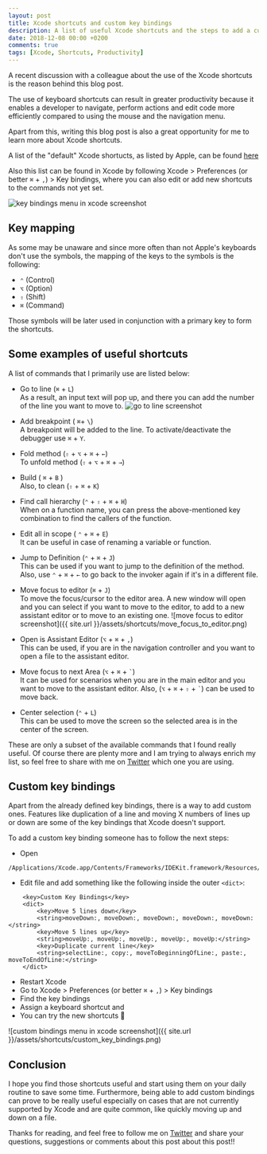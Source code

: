 ```yaml
---
layout: post
title: Xcode shortcuts and custom key bindings
description: A list of useful Xcode shortcuts and the steps to add a custom key binding
date: 2018-12-08 00:00 +0200
comments: true
tags: [Xcode, Shortcuts, Productivity]
---
```


A recent discussion with a colleague about the use of the Xcode shortcuts is the reason behind this blog post.

The use of keyboard shortcuts can result in greater productivity because it enables a developer to navigate, perform actions and edit code more efficiently compared to using the mouse and the navigation menu.

Apart from this, writing this blog post is also a great opportunity for me to learn more about Xcode shortcuts.

A list of the "default" Xcode shortucts, as listed by Apple, can be found [here](https://developer.apple.com/library/archive/documentation/IDEs/Conceptual/xcode_help-command_shortcuts/Introduction/Introduction.html#//apple_ref/doc/uid/TP40010560-CH1-SW1)

Also this list can be found in Xcode by following Xcode > Preferences (or better `⌘` + `,`) > Key bindings, where you can also edit or add new shortcuts to the commands not yet set. 

![key bindings menu in xcode screenshot]({{site.url}}/assets/shortcuts/key_bindings_menu.png)


## Key mapping 
As some may be unaware and since more often than not Apple's keyboards don't use the symbols, the mapping of the keys to the symbols is the following:

* `⌃` (Control)
* `⌥` (Option)
* `⇧` (Shift)
* `⌘` (Command)

Those symbols will be later used in conjunction with a primary key to form the shortcuts.

## Some examples of useful shortcuts
A list of commands that I primarily use are listed below: 

* Go to line (`⌘` + `L`) <br><span class="list_item_description">As a result, an input text will pop up, and there you can add the number of the line you want to move to.
![go to line screenshot]({{site.url}}/assets/shortcuts/line_number.png)
</span>

* Add breakpoint ( `⌘`+ `\`) <br><span class="list_item_description">A breakpoint will be added to the line.  To activate/deactivate the debugger use `⌘` + `Y`.
</span>

* Fold method (`⇧` + `⌥` + `⌘` + `←`) <br><span class="list_item_description">To unfold method (`⇧` + `⌥` + `⌘` + `→`)</span>

* Build ( `⌘` + `B` ) <br><span class="list_item_description">Also, to clean (`⇧` + `⌘` + `K`)</span>

* Find call hierarchy (`⌃` + `⇧` + `⌘` + `H`) <br><span class="list_item_description">When on a function name, you can press the above-mentioned key combination to find the callers of the function.</span>
	
* Edit all in scope ( `⌃` + `⌘` + `E`) <br><span class="list_item_description">It can be useful in case of renaming a variable or function.</span>

* Jump to Definition (`⌃` + `⌘` + `J`) <br><span class="list_item_description">This can be used if you want to jump to the definition of the method. Also, use  `⌃` + `⌘` + `←` to go back to the invoker again if it's in a different file.</span>

* Move focus to editor (`⌘` + `J`) <br><span class="list_item_description">To move the focus/cursor to the editor area. A new window will open and you can select if you want to move to the editor, to add to a new assistant editor or to move to an existing one.
![move focus to editor screenshot]({{ site.url }}/assets/shortcuts/move_focus_to_editor.png)
</span>
	
* Open is Assistant Editor (`⌥` + `⌘` + `,`) <br><span class="list_item_description">This can be used, if you are in the navigation controller and you want to open a file to the assistant editor.</span>

* Move focus to next Area (`⌥` + `⌘` + `` ` ``) <br><span class="list_item_description">It can be used for scenarios when you are in the main editor and you want to move to the assistant editor. Also, (`⌥` + `⌘` + `⇧`  + `` ` ``) can be used to move back.</span>

* Center selection (`⌃` + `L`) <br><span class="list_item_description">This can be used to move the screen so the selected area is in the center of the screen.</span>

These are only a subset of the available commands that I found really useful. Of course there are plenty more and I am trying to always enrich my list, so feel free to share with me on [Twitter](https://twitter.com/diamantidis_io) which one you are using.
 

## Custom key bindings 
Apart from the already defined key bindings, there is a way to add custom ones. Features like duplication of a line and moving X numbers of lines up or down are some of the key bindings that Xcode doesn't support.

To add a custom key binding someone has to follow the next steps:
* Open 
``` 
/Applications/Xcode.app/Contents/Frameworks/IDEKit.framework/Resources/IDETextKeyBindingSet.plist
```
* Edit file and add something like the following inside the outer `<dict>`:
```
    <key>Custom Key Bindings</key>
    <dict>
        <key>Move 5 lines down</key>
        <string>moveDown:, moveDown:, moveDown:, moveDown:, moveDown:</string>
        <key>Move 5 lines up</key>
        <string>moveUp:, moveUp:, moveUp:, moveUp:, moveUp:</string>
        <key>Duplicate current line</key>
        <string>selectLine:, copy:, moveToBeginningOfLine:, paste:, moveToEndOfLine:</string>
    </dict>
```
* Restart Xcode
* Go to Xcode > Preferences (or better `⌘` + `,`) > Key bindings
* Find the key bindings
* Assign a keyboard shortcut and
* You can try the new shortcuts :rocket:

![custom bindings menu in xcode screenshot]({{ site.url }}/assets/shortcuts/custom_key_bindings.png)

## Conclusion
I hope you find those shortcuts useful and start using them on your daily routine to save some time. Furthermore, being able to add custom bindings can prove to be really useful especially on cases that are not currently supported by Xcode and are quite common, like quickly moving up and down on a file. 

Thanks for reading, and feel free to follow me on [Twitter](https://twitter.com/diamantidis_io) and share your questions, suggestions or comments about this post about this post!!
